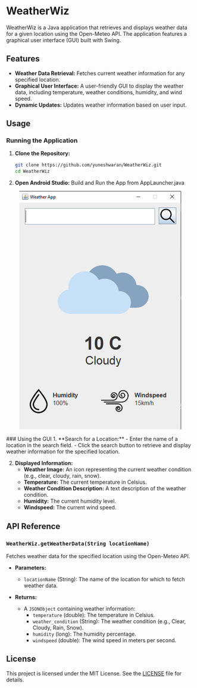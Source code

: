 # WeatherWiz

WeatherWiz is a Java application that retrieves and displays weather data for a given location using the Open-Meteo API. The application features a graphical user interface (GUI) built with Swing.

## Features
- **Weather Data Retrieval:** Fetches current weather information for any specified location.
- **Graphical User Interface:** A user-friendly GUI to display the weather data, including temperature, weather conditions, humidity, and wind speed.
- **Dynamic Updates:** Updates weather information based on user input.

## Usage

### Running the Application
1. **Clone the Repository:**
    ```sh
    git clone https://github.com/yuneshwaran/WeatherWiz.git
    cd WeatherWiz
    ```
1. **Open Android Studio:**
    Build and Run the App from AppLauncher.java

<p align="center">
  <img src="src/assets/img.png" alt="WeatherWiz GUI">
</p>
### Using the GUI
1. **Search for a Location:**
    - Enter the name of a location in the search field.
    - Click the search button to retrieve and display weather information for the specified location.

2. **Displayed Information:**
    - **Weather Image:** An icon representing the current weather condition (e.g., clear, cloudy, rain, snow).
    - **Temperature:** The current temperature in Celsius.
    - **Weather Condition Description:** A text description of the weather condition.
    - **Humidity:** The current humidity level.
    - **Windspeed:** The current wind speed.

## API Reference

### `WeatherWiz.getWeatherData(String locationName)`
Fetches weather data for the specified location using the Open-Meteo API.

- **Parameters:**
    - `locationName` (String): The name of the location for which to fetch weather data.

- **Returns:**
    - A `JSONObject` containing weather information:
        - `temperature` (double): The temperature in Celsius.
        - `weather_condition` (String): The weather condition (e.g., Clear, Cloudy, Rain, Snow).
        - `humidity` (long): The humidity percentage.
        - `windspeed` (double): The wind speed in meters per second.



## License
This project is licensed under the MIT License. See the [LICENSE](LICENSE) file for details.
